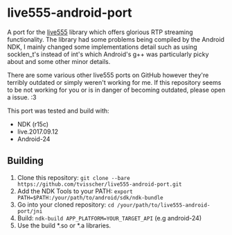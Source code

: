 # live555-android-port

A port for the [live555](http://www.live555.com) library which offers glorious RTP streaming functionality. The library had some problems being compiled by the Android NDK, I mainly changed some implementations detail such as using socklen_t's instead of int's which Android's g++ was particularly picky about and some other minor details.

There are some various other live555 ports on GitHub however they're terribly outdated or simply weren't working for me.
If this repository seems to be not working for you or is in danger of becoming outdated, please open a issue. :3 

This port was tested and build with:
* NDK (r15c)
* live.2017.09.12
* Android-24

## Building
1. Clone this repository: `git clone --bare https://github.com/tvisscher/live555-android-port.git`
2. Add the NDK Tools to your PATH: `export PATH=$PATH:/your/path/to/android/sdk/ndk-bundle`
3. Go into your cloned repository: `cd /your/path/to/live555-android-port/jni`
4. Build: `ndk-build APP_PLATFORM=YOUR_TARGET_API` (e.g android-24)
5. Use the build *.so or *.a libraries.
